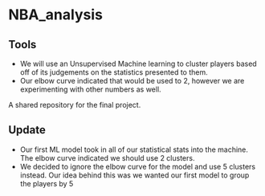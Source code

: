 # NBA_analysis
## Tools
* We will use an Unsupervised Machine learning to cluster players based off of its judgements on the statistics presented to them. 
* Our elbow curve indicated that would be used to 2, however we are experimenting with other numbers as well.

A shared repository for the final project.

## Update

* Our first ML model took in all of our statistical stats into the machine. The elbow curve indicated we should use 2 clusters. 
* We decided to ignore the elbow curve for the model and use 5 clusters instead. Our idea behind this was we wanted our first model to group the players by 5 